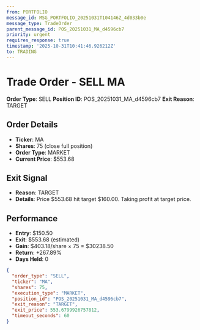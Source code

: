 ```yaml
---
from: PORTFOLIO
message_id: MSG_PORTFOLIO_20251031T104146Z_4d033b0e
message_type: TradeOrder
parent_message_id: POS_20251031_MA_d4596cb7
priority: urgent
requires_response: true
timestamp: '2025-10-31T10:41:46.926212Z'
to: TRADING
---
```


# Trade Order - SELL MA

**Order Type**: SELL
**Position ID**: POS_20251031_MA_d4596cb7
**Exit Reason**: TARGET

## Order Details
- **Ticker**: MA
- **Shares**: 75 (close full position)
- **Order Type**: MARKET
- **Current Price**: $553.68

## Exit Signal
- **Reason**: TARGET
- **Details**: Price $553.68 hit target $160.00. Taking profit at target price.

## Performance
- **Entry**: $150.50
- **Exit**: $553.68 (estimated)
- **Gain**: $403.18/share × 75 = $30238.50
- **Return**: +267.89%
- **Days Held**: 0

```json
{
  "order_type": "SELL",
  "ticker": "MA",
  "shares": 75,
  "execution_type": "MARKET",
  "position_id": "POS_20251031_MA_d4596cb7",
  "exit_reason": "TARGET",
  "exit_price": 553.6799926757812,
  "timeout_seconds": 60
}
```
